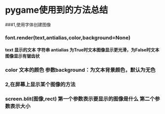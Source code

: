 # pygame使用到的方法总结

###1,使用字体创建图像

### font.render(text,antialias,color,background=None) 

#### text 显示的文本 字符串    antialias 为True时文本图像显示更光滑，为False时文本图像显示有锯齿状 

### color 文本的颜色   参数background：为文本背景颜色，默认为无色

### 2,在屏幕上显示某个图像的方法

### screen.blit(图像,rect)  第一个参数表示要显示的图像是什么 第二个参数表示大小




